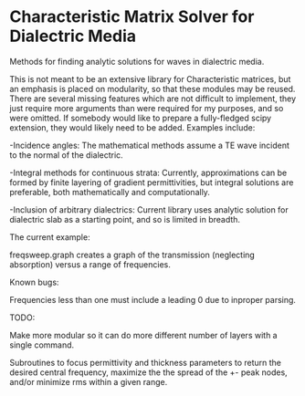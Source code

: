 Characteristic Matrix Solver for Dialectric Media
====================
Methods for finding analytic solutions for waves in dialectric media.



This is not meant to be an extensive library for Characteristic matrices, but an emphasis is placed on modularity, so that these modules may be reused.
There are several missing features which are not difficult to implement, they just require more arguments than were required for my purposes, and so were omitted. If somebody would like to prepare a fully-fledged scipy extension, they would likely need to be added. Examples include:

-Incidence angles: The mathematical methods assume a TE wave incident to the normal of the dialectric.

-Integral methods for continuous strata: Currently, approximations can be formed by finite layering of gradient permittivities, but integral solutions are preferable, both mathematically and computationally.

-Inclusion of arbitrary dialectrics: Current library uses analytic solution for dialectric slab as a starting point, and so is limited in breadth.


The current example:

freqsweep.graph creates a graph of the transmission (neglecting absorption) versus a range of frequencies. 


Known bugs:

Frequencies less than one must include a leading 0 due to inproper parsing.



TODO:

Make more modular so it can do more different number of layers with a single command.

Subroutines to focus permittivity and thickness parameters to return the desired central frequency, maximize the the spread of the +- peak nodes, and/or minimize rms within a given range.
